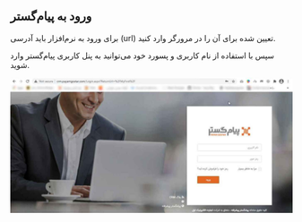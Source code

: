 ## ورود به پیام‌گستر

برای ورود به نرم‌افزار باید آدرسی (url) تعیین شده برای آن  را در مرورگر وارد کنید.

سپس با استفاده از نام کاربری و پسورد خود می‌توانید به پنل کاربری پیام‌گستر وارد شوید. 


![](1.png)
